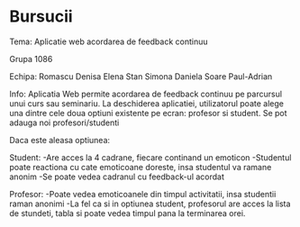 <!-- @format -->

# Bursucii

Tema:
Aplicatie web acordarea de feedback continuu

Grupa 1086

Echipa:
Romascu Denisa Elena
Stan Simona Daniela
Soare Paul-Adrian

Info:
Aplicatia Web permite acordarea de feedback continuu pe parcursul unui curs sau seminariu.
La deschiderea aplicatiei, utilizatorul poate alege una dintre cele doua optiuni existente pe ecran: profesor si student.
Se pot adauga noi profesori/studenti

Daca este aleasa optiunea:

Student:
-Are acces la 4 cadrane, fiecare continand un emoticon
-Studentul poate reactiona cu cate emoticoane doreste, insa studentul va ramane anonim
-Se poate vedea cadranul cu feedback-ul acordat

Profesor:
-Poate vedea emoticoanele din timpul activitatii, insa studentii raman anonimi
-La fel ca si in optiunea student, profesorul are acces la lista de stundeti, tabla si poate vedea timpul pana la terminarea orei.

